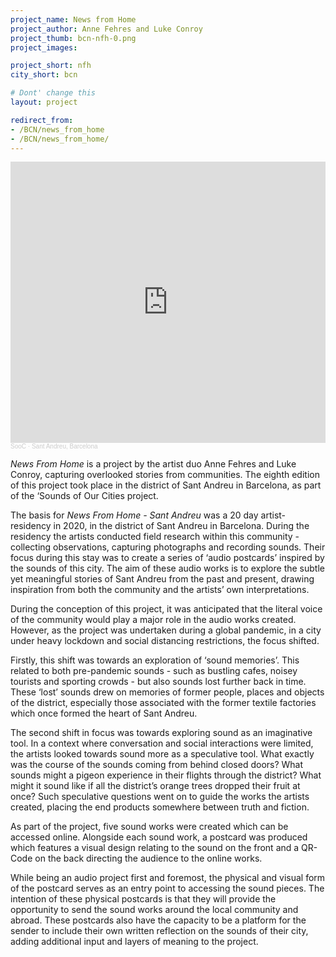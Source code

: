 ```yaml
---
project_name: News from Home
project_author: Anne Fehres and Luke Conroy
project_thumb: bcn-nfh-0.png
project_images: 

project_short: nfh
city_short: bcn

# Dont' change this
layout: project

redirect_from:
- /BCN/news_from_home
- /BCN/news_from_home/
---
```


<iframe width="100%" height="450" scrolling="no" frameborder="no" allow="autoplay" src="https://w.soundcloud.com/player/?url=https%3A//api.soundcloud.com/playlists/1331753695&color=%23ff5500&auto_play=true&hide_related=true&show_comments=true&show_user=true&show_reposts=false&show_teaser=false"></iframe><div style="font-size: 10px; color: #cccccc;line-break: anywhere;word-break: normal;overflow: hidden;white-space: nowrap;text-overflow: ellipsis; font-family: Interstate,Lucida Grande,Lucida Sans Unicode,Lucida Sans,Garuda,Verdana,Tahoma,sans-serif;font-weight: 100;"><a href="https://soundcloud.com/soocities" title="SooC" target="_blank" style="color: #cccccc; text-decoration: none;">SooC</a> · <a href="https://soundcloud.com/soocities/sets/sant-andreu-barcelona" title="Sant Andreu, Barcelona" target="_blank" style="color: #cccccc; text-decoration: none;">Sant Andreu, Barcelona</a></div>


*News From Home* is a project by the artist duo Anne Fehres and Luke Conroy, capturing overlooked stories from communities. The eighth edition of this project took place in the district of Sant Andreu in Barcelona, as part of the ‘Sounds of Our Cities project.

The basis for *News From Home - Sant Andreu* was a 20 day artist-residency in 2020, in the district of Sant Andreu in Barcelona. During the residency the artists conducted field research within this community - collecting observations, capturing photographs and recording sounds. Their focus during this stay was to create a series of ‘audio postcards’ inspired by the sounds of this city. The aim of these audio works is to explore the subtle yet meaningful stories of Sant Andreu from the past and present, drawing inspiration from both the community and the artists’ own interpretations. 

During the conception of this project, it was anticipated that the literal voice of the community would play a major role in the audio works created. However, as the project was undertaken during a global pandemic, in a city under heavy lockdown and social distancing restrictions, the focus shifted.

Firstly, this shift was towards an exploration of ‘sound memories’. This related to both pre-pandemic sounds - such as bustling cafes, noisey tourists and sporting crowds - but also sounds lost further back in time. These ‘lost’ sounds drew on memories of former people, places and objects of the district, especially those associated with the former textile factories which once formed the heart of Sant Andreu.

The second shift in focus was towards exploring sound as an imaginative tool. In a context where conversation and social interactions were limited, the artists looked towards sound more as a speculative tool. What exactly was the course of the sounds coming from behind closed doors? What sounds might a pigeon experience in their flights through the district? What might it sound like if all the district’s orange trees dropped their fruit at once? Such speculative questions went on to guide the works the artists created, placing the end products somewhere between truth and fiction.

As part of the project, five sound works were created which can be accessed online. Alongside each sound work, a postcard was produced which features a visual design relating to the sound on the front and a QR-Code on the back directing the audience to the online works.

While being an audio project first and foremost, the physical and visual form of the postcard serves as an entry point to accessing the sound pieces. The intention of these physical postcards is that they will provide the opportunity to send the sound works around the local community and abroad. These postcards also have the capacity to be a platform for the sender to include their own written reflection on the sounds of their city, adding additional input and layers of meaning to the project.
